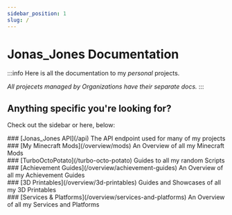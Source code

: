 ```yaml
---
sidebar_position: 1
slug: /
---
```


# Jonas_Jones Documentation

:::info
Here is all the documentation to my *personal* projects.

*All projecets managed by Organizations have their separate docs.*
:::

## Anything specific you're looking for?
Check out the sidebar or here, below:
<div className="page-content-flex-container">
  <div className="page-content-flex-box page-content-flex-box1">
  ### [Jonas_Jones API](/api)
  The API endpoint used for many of my projects
  </div>
  <div className="page-content-flex-box page-content-flex-box2">
  ### [My Minecraft Mods](/overview/mods)
  An Overview of all my Minecraft Mods
  </div>
</div>
<div className="page-content-flex-container">
  <div className="page-content-flex-box page-content-flex-box1">
  ### [TurboOctoPotato](/turbo-octo-potato)
  Guides to all my random Scripts
  </div>
  <div className="page-content-flex-box page-content-flex-box2">
  ### [Achievement Guides](/overview/achievement-guides)
  An Overview of all my Achievement Guides
  </div>
</div>
<div className="page-content-flex-container">
  <div className="page-content-flex-box page-content-flex-box1">
  ### [3D Printables](/overview/3d-printables)
  Guides and Showcases of all my 3D Printables
  </div>
  <div className="page-content-flex-box page-content-flex-box2">
  ### [Services & Platforms](/overview/services-and-platforms)
  An Overview of all my Services and Platforms
  </div>
</div>
